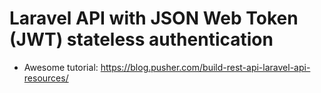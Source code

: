 # Laravel API with JSON Web Token (JWT) stateless authentication


- Awesome tutorial: https://blog.pusher.com/build-rest-api-laravel-api-resources/